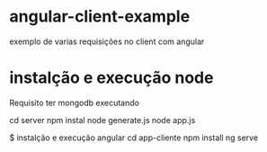 # angular-client-example

exemplo de varias requisições no client com angular


# instalção e execução node
Requisito ter mongodb executando

cd server
npm instal
node generate.js
node app.js

$ instalção e execução angular
cd app-cliente
npm install
ng serve
